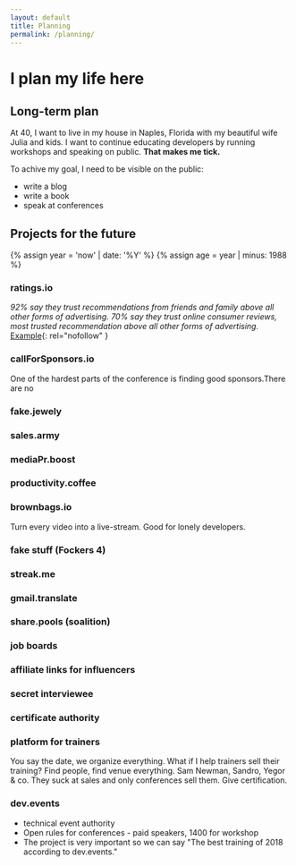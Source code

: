 ```yaml
---
layout: default
title: Planning
permalink: /planning/
---
```


# I plan my life here

## Long-term plan

At 40, I want to live in my house in Naples, Florida with my beautiful wife Julia and kids. I want to continue educating developers by running workshops and speaking on public. **That makes me tick.**

To achive my goal, I need to be visible on the public:
- write a blog
- write a book
- speak at conferences

## Projects for the future

{% assign year = 'now' | date: '%Y' %}
{% assign age = year | minus: 1988 %}

### ratings.io

*92% say they trust recommendations from friends and family above all other forms of advertising. 70% say they trust online consumer reviews, most trusted recommendation above all other forms of advertising.* [Example](http://ratingratingov.ru/metodologiya_web){: rel="nofollow" }

### callForSponsors.io

One of the hardest parts of the conference is finding good sponsors.There are no

### fake.jewely

### sales.army

### mediaPr.boost

### productivity.coffee

### brownbags.io 

Turn every video into a live-stream. Good for lonely developers.

### fake stuff (Fockers 4)

### streak.me

### gmail.translate

### share.pools (soalition)

### job boards

### affiliate links for influencers

### secret interviewee

### certificate authority

### platform for trainers

You say the date, we organize everything. What if I help trainers sell their training? Find people, find venue everything. Sam Newman, Sandro, Yegor & co. They suck at sales and only conferences sell them. Give certification.

### dev.events

- technical event authority
- Open rules for conferences - paid speakers, 1400 for workshop
- The project is very important so we can say "The best training of 2018 according to dev.events."


